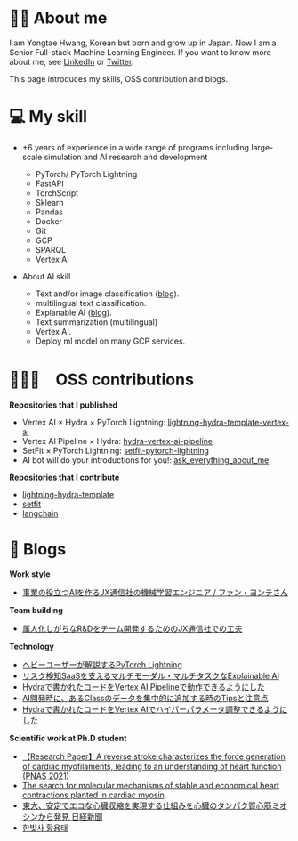 # 👨‍🎓 About me

I am Yongtae Hwang, Korean but born and grow up in Japan.
Now I am a Senior Full-stack Machine Learning Engineer.
If you want to know more about me, see [LinkedIn](https://www.linkedin.com/in/hwang-yongtae/) or [Twitter](https://twitter.com/Yoooongtae).

This page introduces my skills, OSS contribution and blogs.

# 💻 My skill
- +6 years of experience in a wide range of programs including large-scale simulation and AI research and development
    - PyTorch/ PyTorch Lightning
    - FastAPI
    - TorchScript
    - Sklearn
    - Pandas
    - Docker
    - Git
    - GCP
    - SPARQL
    - Vertex AI

- About AI skill
    - Text and/or image classification ([blog](https://tech.jxpress.net/entry/2022/08/18/120000)).
    - multilingual text classification.
    - Explanable AI ([blog](https://tech.jxpress.net/entry/2022/08/18/120000)).
    - Text summarization (multilingual)
    - Vertex AI.
    - Deploy ml model on many GCP services.


# 👨🏻‍💻　OSS contributions
**Repositories that I published**

- Vertex AI × Hydra × PyTorch Lightning: [lightning-hydra-template-vertex-ai](https://github.com/jxpress/lightning-hydra-template-vertex-ai)
- Vertex AI Pipeline × Hydra: [hydra-vertex-ai-pipeline](https://github.com/jxpress/hydra-vertex-ai-pipeline)
- SetFit × PyTorch Lightning: [setfit-pytorch-lightning](https://github.com/jxpress/setfit-pytorch-lightning)
- AI bot will do your introductions for you!: [ask_everything_about_me](https://github.com/Yongtae723/ask_everything_about_me)

**Repositories that I contribute**

- [lightning-hydra-template](https://github.com/ashleve/lightning-hydra-template)
- [setfit](https://github.com/huggingface/setfit)
- [langchain](https://github.com/hwchase17/langchain)

# 📝 Blogs

**Work style**
- [事業の役立つAIを作るJX通信社の機械学習エンジニア / ファン・ヨンテさん](https://www.wantedly.com/companies/jxpress/post_articles/368301)

**Team building**
- [属人化しがちなR&Dをチーム開発するためのJX通信社での工夫](https://tech.jxpress.net/entry/2021/10/27/160154)

**Technology**
- [ヘビーユーザーが解説するPyTorch Lightning](https://tech.jxpress.net/entry/2021/11/17/112214)
- [リスク検知SaaSを支えるマルチモーダル・マルチタスクなExplainable AI](https://tech.jxpress.net/entry/2022/08/18/115101)
- [Hydraで書かれたコードをVertex AI Pipelineで動作できるようにした](https://tech.jxpress.net/entry/2022/10/31/113519)
- [AI開発時に、あるClassのデータを集中的に追加する時のTipsと注意点](https://tech.jxpress.net/entry/2022/08/18/120000)
- [Hydraで書かれたコードをVertex AIでハイパーパラメータ調整できるようにした](https://tech.jxpress.net/entry/2022/08/18/113011)

**Scientific work at Ph.D student**
- [【Research Paper】A reverse stroke characterizes the force generation of cardiac myofilaments, leading to an understanding of heart function (PNAS 2021)](https://www.pnas.org/doi/10.1073/pnas.2011659118?url_ver=Z39.88-2003&rfr_id=ori%3Arid%3Acrossref.org&rfr_dat=cr_pub++0pubmed)
- [The search for molecular mechanisms of stable and economical heart contractions planted in cardiac myosin](http://www.s.u-tokyo.ac.jp/en/press/2021/7434/)
- [東大、安定でエコな心臓収縮を実現する仕組みを心臓のタンパク質心筋ミオシンから発見 日経新聞](https://www.nikkei.com/article/DGXLRSP611161_X20C21A5000000/)
- [한빛사 황용태](https://www.ibric.org/myboard/read.php?id=70195&Board=hbs_treatise&idauthorid=35318&ttype=0&fbclid=IwAR2O0lGW8nqjLkvy_D-WGaJy8-xEM1YDxa6P9g_PQoLuE4-oYNweKbaAkAU)